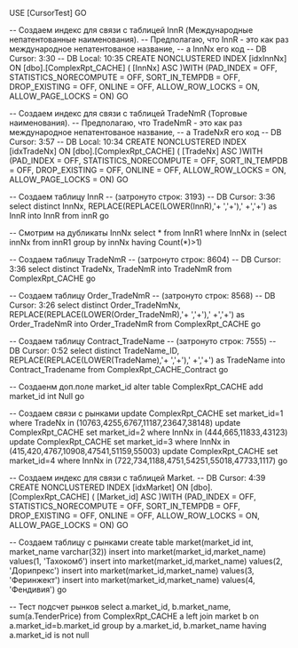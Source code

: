 USE [CursorTest]
GO

-- Создаем индекс для связи с таблицей InnR (Международные непатентованные наименования). 
-- Предполагаю, что InnR - это как раз международное непатентованое название,
-- а InnNx его код
-- DB Cursor: 3:30
-- DB Local: 10:35
CREATE NONCLUSTERED INDEX [idxInnNx] ON [dbo].[ComplexRpt_CACHE]
(
	[InnNx] ASC
)WITH (PAD_INDEX = OFF, STATISTICS_NORECOMPUTE = OFF, SORT_IN_TEMPDB = OFF, DROP_EXISTING = OFF, ONLINE = OFF, ALLOW_ROW_LOCKS = ON, ALLOW_PAGE_LOCKS = ON)
GO

-- Создаем индекс для связи с таблицей TradeNmR (Торговые наименования). 
-- Предполагаю, что TradeNmR - это как раз международное непатентованое название,
-- а TradeNxR его код
-- DB Cursor: 3:57
-- DB Local: 10:34
CREATE NONCLUSTERED INDEX [idxTradeNx] ON [dbo].[ComplexRpt_CACHE]
(
	[TradeNx] ASC
)WITH (PAD_INDEX = OFF, STATISTICS_NORECOMPUTE = OFF, SORT_IN_TEMPDB = OFF, DROP_EXISTING = OFF, ONLINE = OFF, ALLOW_ROW_LOCKS = ON, ALLOW_PAGE_LOCKS = ON)
GO

-- Создаем таблицу InnR
-- (затронуто строк: 3193)
-- DB Cursor: 3:36
select distinct InnNx, REPLACE(REPLACE(LOWER(InnR),'+ ','+'),' +','+') as InnR into InnR from innR
go

-- Смотрим на дубликаты InnNx
select * from InnR1 
where InnNx in (select innNx from innR1 group by innNx having Count(*)>1)


-- Создаем таблицу TradeNmR
-- (затронуто строк: 8604)
-- DB Cursor: 3:36
select distinct TradeNx, TradeNmR into TradeNmR from ComplexRpt_CACHE
go

-- Создаем таблицу Order_TradeNmR
-- (затронуто строк: 8568)
-- DB Cursor: 3:26
select distinct Order_TradeNmNx, REPLACE(REPLACE(LOWER(Order_TradeNmR),'+ ','+'),' +','+') as Order_TradeNmR into Order_TradeNmR from ComplexRpt_CACHE
go

-- Создаем таблицу Contract_TradeName
-- (затронуто строк: 7555)
-- DB Cursor: 0:52
select distinct TradeName_ID, REPLACE(REPLACE(LOWER(TradeName),'+ ','+'),' +','+') as TradeName into Contract_Tradename from ComplexRpt_CACHE_Contract
go

-- Создаенм доп.поле market_id
alter table ComplexRpt_CACHE add market_id int Null
go

-- Создаем связи с рынками
update ComplexRpt_CACHE set market_id=1 where TradeNx in (10763,4255,6767,11187,23647,38148)
update ComplexRpt_CACHE set market_id=2 where InnNx in (444,665,11833,43123)
update ComplexRpt_CACHE set market_id=3 where InnNx in (415,420,4767,10908,47541,51159,55003)
update ComplexRpt_CACHE set market_id=4 where InnNx in (722,734,1188,4751,54251,55018,47733,1117)
go 


-- Создаем индекс для связи с таблицей Market. 
-- DB Cursor: 4:39
CREATE NONCLUSTERED INDEX [idxMarket] ON [dbo].[ComplexRpt_CACHE]
(
	[Market_id] ASC
)WITH (PAD_INDEX = OFF, STATISTICS_NORECOMPUTE = OFF, SORT_IN_TEMPDB = OFF, DROP_EXISTING = OFF, ONLINE = OFF, ALLOW_ROW_LOCKS = ON, ALLOW_PAGE_LOCKS = ON)
GO

-- Создаем таблицу с рынками
create table market(market_id int, market_name varchar(32))
insert into market(market_id,market_name) values(1, 'Тахокомб')
insert into market(market_id,market_name) values(2, 'Дорипрекс')
insert into market(market_id,market_name) values(3, 'Феринжект')
insert into market(market_id,market_name) values(4, 'Фендивия')
go

-- Тест подсчет рынков
select a.market_id, b.market_name, sum(a.TenderPrice)
from ComplexRpt_CACHE a
left join market b on a.market_id=b.market_id
group by a.market_id, b.market_name
having a.market_id is not null
